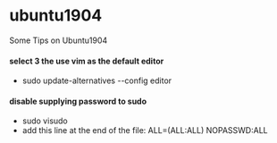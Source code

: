# ubuntu1904
Some Tips on Ubuntu1904

#### select 3 the use vim as the default editor
* sudo update-alternatives --config editor

#### disable supplying password to sudo
* sudo visudo
* add this line at the end of the file: <user> ALL=(ALL:ALL) NOPASSWD:ALL
